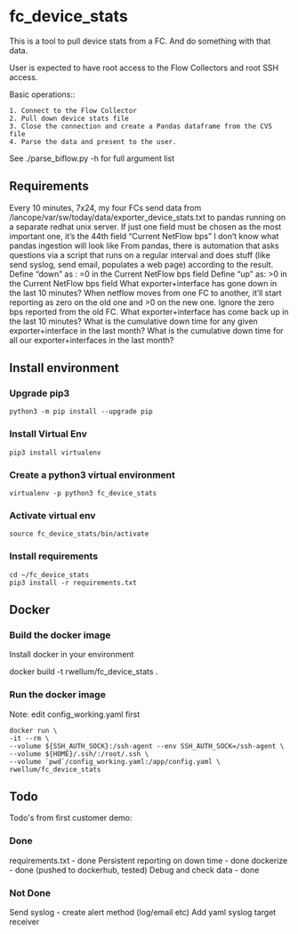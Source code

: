 # fc_device_stats

This is a tool to pull device stats from a FC. And do something with that data.

User is expected to have root access to the Flow Collectors and root SSH
access.

Basic operations::

    1. Connect to the Flow Collector
    2. Pull down device stats file
    3. Close the connection and create a Pandas dataframe from the CVS file
    4. Parse the data and present to the user.

See ./parse_biflow.py -h for full argument list

## Requirements

Every 10 minutes, 7x24, my four FCs send data from /lancope/var/sw/today/data/exporter_device_stats.txt to pandas running on a separate redhat unix server.
If just one field must be chosen as the most important one, it’s the 44th field “Current NetFlow bps”
I don’t know what pandas ingestion will look like
From pandas, there is automation that asks questions via a script that runs on a regular interval and does stuff (like send syslog, send email, populates a web page) according to the result.
Define “down” as : =0 in the Current NetFlow bps field
Define “up” as: >0 in the Current NetFlow bps field
What exporter+interface has gone down in the last 10 minutes?
When netflow moves from one FC to another, it’ll start reporting as zero on the old one and >0 on the new one. Ignore the zero bps reported from the old FC.
What exporter+interface has come back up in the last 10 minutes?
What is the cumulative down time for any given exporter+interface in the last month?
What is the cumulative down time for all our exporter+interfaces in the last month?

## Install environment

### Upgrade pip3

    python3 -m pip install --upgrade pip

### Install Virtual Env

    pip3 install virtualenv

### Create a python3 virtual environment

    virtualenv -p python3 fc_device_stats

### Activate virtual env

    source fc_device_stats/bin/activate

### Install requirements

    cd ~/fc_device_stats
    pip3 install -r requirements.txt

## Docker

### Build the docker image

Install docker in your environment

docker build -t rwellum/fc_device_stats .

### Run the docker image

Note: edit config_working.yaml first

    docker run \
    -it --rm \
    --volume ${SSH_AUTH_SOCK}:/ssh-agent --env SSH_AUTH_SOCK=/ssh-agent \
    --volume ${HOME}/.ssh/:/root/.ssh \
    --volume `pwd`/config_working.yaml:/app/config.yaml \
    rwellum/fc_device_stats

## Todo

Todo's from first customer demo:

### Done

requirements.txt - done
Persistent reporting on down time - done
dockerize - done (pushed to dockerhub, tested)
Debug and check data - done

### Not Done

Send syslog - create alert method (log/email etc)
Add yaml syslog target receiver
